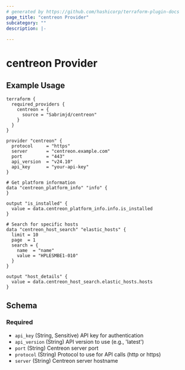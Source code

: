```yaml
---
# generated by https://github.com/hashicorp/terraform-plugin-docs
page_title: "centreon Provider"
subcategory: ""
description: |-
  
---
```


# centreon Provider


## Example Usage
 
```hcl
terraform {
  required_providers {
    centreon = {
      source = "Sabrimjd/centreon"
    }
  }
}

provider "centreon" {
  protocol     = "https"
  server       = "centreon.example.com"
  port         = "443"
  api_version  = "v24.10"
  api_key      = "your-api-key"
}

# Get platform information
data "centreon_platform_info" "info" {
}

output "is_installed" {
  value = data.centreon_platform_info.info.is_installed
}

# Search for specific hosts
data "centreon_host_search" "elastic_hosts" {
  limit = 10
  page  = 1
  search = {
    name  = "name"
    value = "HPLESMBE1-010"
  }
}

output "host_details" {
  value = data.centreon_host_search.elastic_hosts.hosts
}
```

<!-- schema generated by tfplugindocs -->
## Schema

### Required

- `api_key` (String, Sensitive) API key for authentication
- `api_version` (String) API version to use (e.g., 'latest')
- `port` (String) Centreon server port
- `protocol` (String) Protocol to use for API calls (http or https)
- `server` (String) Centreon server hostname
